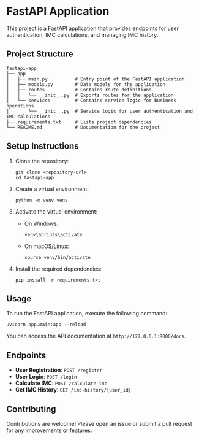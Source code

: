 # FastAPI Application

This project is a FastAPI application that provides endpoints for user authentication, IMC calculations, and managing IMC history.

## Project Structure

```
fastapi-app
├── app
│   ├── main.py          # Entry point of the FastAPI application
│   ├── models.py        # Data models for the application
│   ├── routes           # Contains route definitions
│   │   └── __init__.py  # Exports routes for the application
│   └── services         # Contains service logic for business operations
│       └── __init__.py  # Service logic for user authentication and IMC calculations
├── requirements.txt     # Lists project dependencies
└── README.md            # Documentation for the project
```

## Setup Instructions

1. Clone the repository:
   ```
   git clone <repository-url>
   cd fastapi-app
   ```

2. Create a virtual environment:
   ```
   python -m venv venv
   ```

3. Activate the virtual environment:
   - On Windows:
     ```
     venv\Scripts\activate
     ```
   - On macOS/Linux:
     ```
     source venv/bin/activate
     ```

4. Install the required dependencies:
   ```
   pip install -r requirements.txt
   ```

## Usage

To run the FastAPI application, execute the following command:
```
uvicorn app.main:app --reload
```

You can access the API documentation at `http://127.0.0.1:8000/docs`.

## Endpoints

- **User Registration**: `POST /register`
- **User Login**: `POST /login`
- **Calculate IMC**: `POST /calculate-imc`
- **Get IMC History**: `GET /imc-history/{user_id}`

## Contributing

Contributions are welcome! Please open an issue or submit a pull request for any improvements or features.